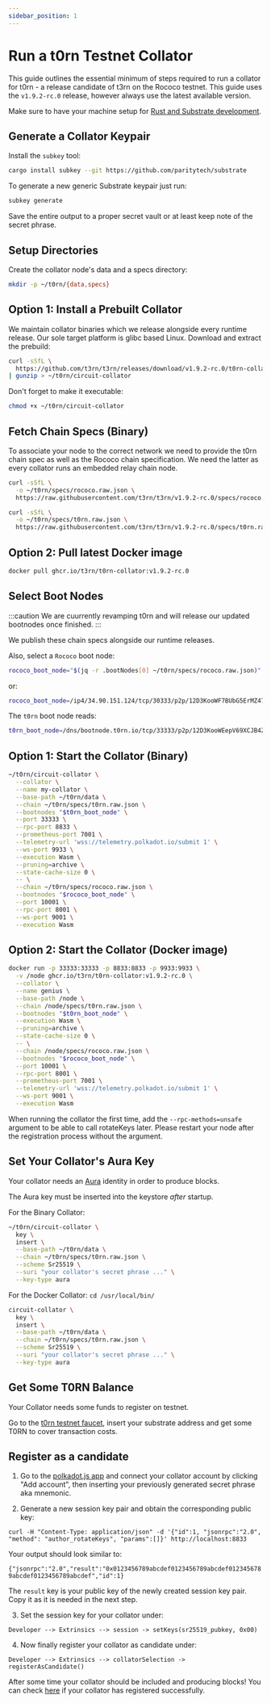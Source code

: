 ```yaml
---
sidebar_position: 1
---
```


# Run a t0rn Testnet Collator


This guide outlines the essential minimum of steps required to run a collator for t0rn - a release candidate of t3rn on the Rococo testnet. This guide uses the `v1.9.2-rc.0` release, however always use the latest available version.

Make sure to have your machine setup for [Rust and Substrate development](https://docs.substrate.io/v3/getting-started/installation/).

## Generate a Collator Keypair

Install the `subkey` tool:

```sh
cargo install subkey --git https://github.com/paritytech/substrate
```

To generate a new generic Substrate keypair just run:

```sh
subkey generate
```

Save the entire output to a proper secret vault or at least keep note of the secret phrase.

## Setup Directories

Create the collator node's data and a specs directory:

```sh
mkdir -p ~/t0rn/{data,specs}
```

## Option 1: Install a Prebuilt Collator

We maintain collator binaries which we release alongside every runtime release. Our sole target platform is glibc based Linux. Download and extract the prebuild:

```sh
curl -sSfL \
  https://github.com/t3rn/t3rn/releases/download/v1.9.2-rc.0/t0rn-collator-v1.9.2-rc.0-x86_64-unknown-linux-gnu.gz \
| gunzip > ~/t0rn/circuit-collator
```

Don't forget to make it executable:

```sh
chmod +x ~/t0rn/circuit-collator
```

## Fetch Chain Specs (Binary)

To associate your node to the correct network we need to provide the t0rn chain spec as well as the Rococo chain specification. We need the latter as every collator runs an embedded relay chain node.

```sh
curl -sSfL \
  -o ~/t0rn/specs/rococo.raw.json \
  https://raw.githubusercontent.com/t3rn/t3rn/v1.9.2-rc.0/specs/rococo.raw.json

curl -sSfL \
  -o ~/t0rn/specs/t0rn.raw.json \
  https://raw.githubusercontent.com/t3rn/t3rn/v1.9.2-rc.0/specs/t0rn.raw.json
```

## Option 2: Pull latest Docker image

```sh
docker pull ghcr.io/t3rn/t0rn-collator:v1.9.2-rc.0
```



## Select Boot Nodes

:::caution
We are cuurrently revamping t0rn and will release our updated bootnodes once finished.
:::

We publish these chain specs alongside our runtime releases.

Also, select a `Rococo` boot node:

```sh
rococo_boot_node="$(jq -r .bootNodes[0] ~/t0rn/specs/rococo.raw.json)"
```
or:
```sh
rococo_boot_node=/ip4/34.90.151.124/tcp/30333/p2p/12D3KooWF7BUbG5ErMZ47ZdarRwtpZamgcZqxwpnFzkhjc1spHnP
```



The `t0rn` boot node reads:

```sh
t0rn_boot_node=/dns/bootnode.t0rn.io/tcp/33333/p2p/12D3KooWEepV69XCJB4Zi193cZcm5W22ZR62DEP84iLFTUKVPtwp
```

## Option 1: Start the Collator (Binary)

```sh
~/t0rn/circuit-collator \
  --collator \
  --name my-collator \
  --base-path ~/t0rn/data \
  --chain ~/t0rn/specs/t0rn.raw.json \
  --bootnodes "$t0rn_boot_node" \
  --port 33333 \
  --rpc-port 8833 \
  --prometheus-port 7001 \
  --telemetry-url 'wss://telemetry.polkadot.io/submit 1' \
  --ws-port 9933 \
  --execution Wasm \
  --pruning=archive \
  --state-cache-size 0 \
  -- \
  --chain ~/t0rn/specs/rococo.raw.json \
  --bootnodes "$rococo_boot_node" \
  --port 10001 \
  --rpc-port 8001 \
  --ws-port 9001 \
  --execution Wasm
```

## Option 2: Start the Collator (Docker image)

```sh
docker run -p 33333:33333 -p 8833:8833 -p 9933:9933 \
  -v /node ghcr.io/t3rn/t0rn-collator:v1.9.2-rc.0 \
  --collator \
  --name genius \
  --base-path /node \
  --chain /node/specs/t0rn.raw.json \
  --bootnodes "$t0rn_boot_node" \
  --execution Wasm \
  --pruning=archive \
  --state-cache-size 0 \
  -- \
  --chain /node/specs/rococo.raw.json \
  --bootnodes "$rococo_boot_node" \
  --port 10001 \
  --rpc-port 8001 \
  --prometheus-port 7001 \
  --telemetry-url 'wss://telemetry.polkadot.io/submit 1' \
  --ws-port 9001 \
  --execution Wasm
```

When running the collator the first time, add the `--rpc-methods=unsafe` argument to be able to call rotateKeys later.
Please restart your node after the registration process without the argument.


## Set Your Collator's Aura Key

Your collator needs an [Aura](https://docs.substrate.io/v3/advanced/consensus/#aura) identity in order to produce blocks.

The Aura key must be inserted into the keystore *after* startup.

For the Binary Collator:
```sh
~/t0rn/circuit-collator \
  key \
  insert \
  --base-path ~/t0rn/data \
  --chain ~/t0rn/specs/t0rn.raw.json \
  --scheme Sr25519 \
  --suri "your collator's secret phrase ..." \
  --key-type aura
```

For the Docker Collator:
`cd /usr/local/bin/`
```sh
circuit-collator \
  key \
  insert \
  --base-path ~/t0rn/data \
  --chain ~/t0rn/specs/t0rn.raw.json \
  --scheme Sr25519 \
  --suri "your collator's secret phrase ..." \
  --key-type aura
```

## Get Some T0RN Balance

Your Collator needs some funds to register on testnet.

Go to the [t0rn testnet faucet](https://faucet.t0rn.io), insert your substrate address and get some T0RN to cover transaction costs.

## Register as a candidate

1. Go to the [polkadot.js app](https://polkadot.js.org/apps/?rpc=wss%3A%2F%2Fws.t0rn.io#/accounts) and connect your collator account by clicking "Add account", then inserting your previously generated secret phrase aka mnemonic.

2. Generate a new session key pair and obtain the corresponding public key:

```
curl -H "Content-Type: application/json" -d '{"id":1, "jsonrpc":"2.0", "method": "author_rotateKeys", "params":[]}' http://localhost:8833
```

Your output should look similar to:

``{"jsonrpc":"2.0","result":"0x0123456789abcdef0123456789abcdef0123456789abcdef0123456789abcdef","id":1}``


The `result` key is your public key of the newly created session key pair. Copy it as it is needed in the next step.

3. Set the session key for your collator under:

```
Developer --> Extrinsics --> session -> setKeys(sr25519_pubkey, 0x00)
```

4. Now finally register your collator as candidate under:

```
Developer --> Extrinsics --> collatorSelection -> registerAsCandidate()
```

After some time your collator should be included and producing blocks!
You can check [here](https://polkadot.js.org/apps/?rpc=wss%3A%2F%2Fws.t0rn.io#/collators) if your collator has registered successfully.